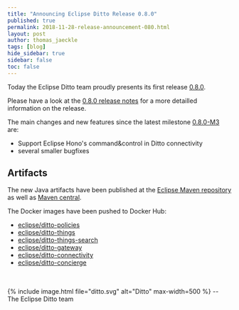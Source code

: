 ```yaml
---
title: "Announcing Eclipse Ditto Release 0.8.0"
published: true
permalink: 2018-11-28-release-announcement-080.html
layout: post
author: thomas_jaeckle
tags: [blog]
hide_sidebar: true
sidebar: false
toc: false
---
```


Today the Eclipse Ditto team proudly presents its first release 
[0.8.0](https://projects.eclipse.org/projects/iot.ditto/releases/0.8.0). 

Please have a look at the [0.8.0 release notes](release_notes_080.html) for a more detailled information on the release.

The main changes and new features since the latest milestone [0.8.0-M3](release_notes_080-M3.html) are:

* Support Eclipse Hono's command&control in Ditto connectivity
* several smaller bugfixes

## Artifacts

The new Java artifacts have been published at the [Eclipse Maven repository](https://repo.eclipse.org/content/repositories/ditto/)
as well as [Maven central](https://repo1.maven.org/maven2/org/eclipse/ditto/).

The Docker images have been pushed to Docker Hub:
* [eclipse/ditto-policies](https://hub.docker.com/r/eclipse/ditto-policies/)
* [eclipse/ditto-things](https://hub.docker.com/r/eclipse/ditto-things/)
* [eclipse/ditto-things-search](https://hub.docker.com/r/eclipse/ditto-things-search/)
* [eclipse/ditto-gateway](https://hub.docker.com/r/eclipse/ditto-gateway/)
* [eclipse/ditto-connectivity](https://hub.docker.com/r/eclipse/ditto-connectivity/)
* [eclipse/ditto-concierge](https://hub.docker.com/r/eclipse/ditto-concierge/)

<br/>
<br/>
{% include image.html file="ditto.svg" alt="Ditto" max-width=500 %}
--<br/>
The Eclipse Ditto team
